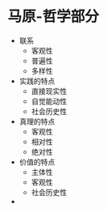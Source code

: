 # 马原-哲学部分
- 联系
  - 客观性
  - 普遍性
  - 多样性
- 实践的特点
  - 直接现实性
  - 自觉能动性
  - 社会历史性
- 真理的特点
  - 客观性
  - 相对性
  - 绝对性
- 价值的特点
  - 主体性
  - 客观性
  - 社会历史性
- 